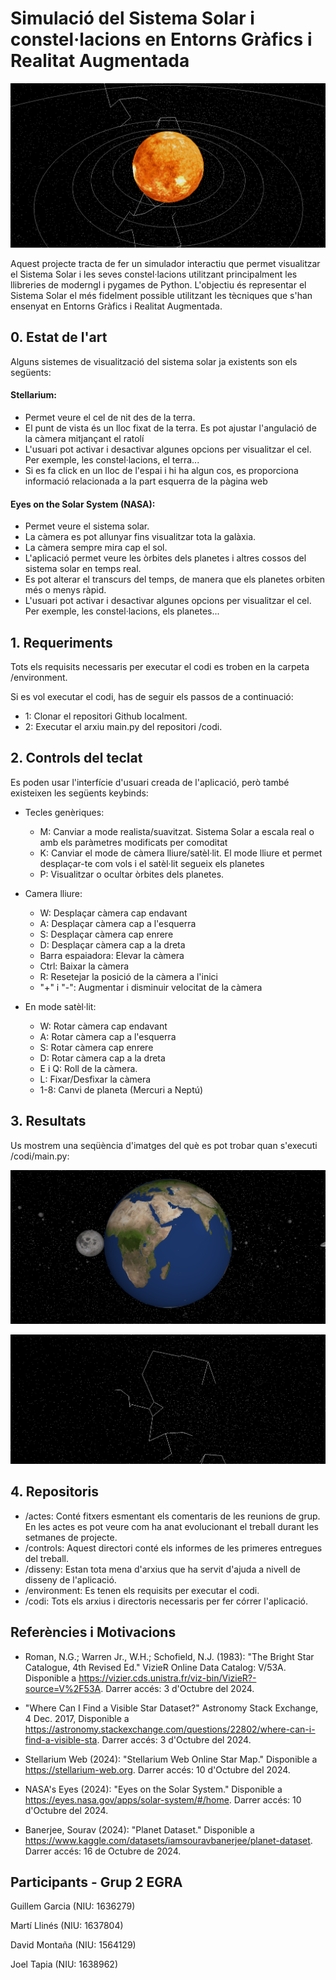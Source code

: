 # Simulació del Sistema Solar i constel·lacions en Entorns Gràfics i Realitat Augmentada

![Foto d'entrada](images/entrada2.png)

Aquest projecte tracta de fer un simulador interactiu que permet visualitzar el Sistema Solar i les seves constel·lacions utilitzant principalment
les llibreries de moderngl i pygames de Python. L'objectiu és representar el Sistema Solar el més fidelment possible utilitzant les tècniques que s'han ensenyat
en Entorns Gràfics i Realitat Augmentada.

## 0. Estat de l'art

Alguns sistemes de visualització del sistema solar ja existents son els següents:

#### Stellarium:
 - Permet veure el cel de nit des de la terra.
 - El punt de vista és un lloc fixat de la terra. Es pot ajustar l'angulació de la càmera mitjançant el ratolí
 - L'usuari pot activar i desactivar algunes opcions per visualitzar el cel. Per exemple, les constel·lacions, el terra...
 - Si es fa click en un lloc de l'espai i hi ha algun cos, es proporciona informació relacionada a la part esquerra de la pàgina web

#### Eyes on the Solar System (NASA):
 - Permet veure el sistema solar.
 - La càmera es pot allunyar fins visualitzar tota la galàxia.
 - La càmera sempre mira cap el sol.
 - L'aplicació permet veure les òrbites dels planetes i altres cossos del sistema solar en temps real.
 - Es pot alterar el transcurs del temps, de manera que els planetes orbiten més o menys ràpid.
 - L'usuari pot activar i desactivar algunes opcions per visualitzar el cel. Per exemple, les constel·lacions, els planetes...

## 1. Requeriments
Tots els requisits necessaris per executar el codi es troben en la carpeta /environment. 

Si es vol executar el codi, has de seguir els passos de a continuació:
* 1: Clonar el repositori Github localment. 
* 2: Executar el arxiu main.py del repositori /codi.

## 2. Controls del teclat
Es poden usar l'interfície d'usuari creada de l'aplicació, però també existeixen les següents keybinds:
- Tecles genèriques:
    * M: Canviar a mode realista/suavitzat. Sistema Solar a escala real o amb els paràmetres modificats per comoditat
    * K: Canviar el mode de càmera lliure/satèl·lit. El mode lliure et permet desplaçar-te com vols i el satèl·lit segueix els planetes 
    * P: Visualitzar o ocultar òrbites dels planetes.
   
- Camera lliure:
    * W: Desplaçar càmera cap endavant
    * A: Desplaçar càmera cap a l'esquerra
    * S: Desplaçar càmera cap enrere
    * D: Desplaçar càmera cap a la dreta
    * Barra espaiadora: Elevar la càmera
    * Ctrl: Baixar la càmera
    * R: Resetejar la posició de la càmera a l'inici
    * "+" i "-": Augmentar i disminuir velocitat de la càmera

- En mode satèl·lit:
    * W: Rotar càmera cap endavant
    * A: Rotar càmera cap a l'esquerra
    * S: Rotar càmera cap enrere
    * D: Rotar càmera cap a la dreta
    * E i Q: Roll de la càmera.
    * L: Fixar/Desfixar la càmera
    * 1-8: Canvi de planeta (Mercuri a Neptú)


## 3. Resultats
Us mostrem una seqüència d'imatges del què es pot trobar quan s'executi /codi/main.py:

![Mode satèl·lit](images/planetes.png)

![Estrelles i constel·lacions](images/satellites2.png)


## 4. Repositoris 
* /actes: Conté fitxers esmentant els comentaris de les reunions de grup. En les actes es pot veure com ha anat evolucionant el treball durant les setmanes de projecte. 
* /controls: Aquest directori conté els informes de les primeres entregues del treball. 
* /disseny: Estan tota mena d'arxius que ha servit d'ajuda a nivell de disseny de l'aplicació. 
* /environment: Es tenen els requisits per executar el codi.
* /codi: Tots els arxius i directoris necessaris per fer córrer l'aplicació.


## Referències i Motivacions
* Roman, N.G.; Warren Jr., W.H.; Schofield, N.J. (1983): "The Bright Star Catalogue, 4th Revised Ed." VizieR Online Data Catalog: V/53A. Disponible a https://vizier.cds.unistra.fr/viz-bin/VizieR?-source=V%2F53A. Darrer accés: 3 d'Octubre del 2024.

* "Where Can I Find a Visible Star Dataset?" Astronomy Stack Exchange, 4 Dec. 2017, Disponible a https://astronomy.stackexchange.com/questions/22802/where-can-i-find-a-visible-sta. Darrer accés: 3 d'Octubre del 2024.
  
* Stellarium Web (2024): "Stellarium Web Online Star Map." Disponible a https://stellarium-web.org. Darrer accés: 10 d'Octubre del 2024.
  
* NASA's Eyes (2024): "Eyes on the Solar System." Disponible a https://eyes.nasa.gov/apps/solar-system/#/home. Darrer accés: 10 d'Octubre del 2024.

* Banerjee, Sourav (2024): "Planet Dataset." Disponible a https://www.kaggle.com/datasets/iamsouravbanerjee/planet-dataset. Darrer accés: 16 de Octubre de 2024.


## Participants - Grup 2 EGRA
Guillem Garcia (NIU: 1636279)

Martí Llinés (NIU: 1637804)

David Montaña (NIU: 1564129)

Joel Tapia (NIU: 1638962)




